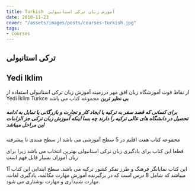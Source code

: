 ```yaml
---
title: Turkish  آموزش زبان ترکی استانبولی
date: 2018-11-23
cover: "/assets/images/posts/courses-turkish.jpg"
tags:
- courses
---
```

## ترکی استانبولی

## Yedi Iklim

از نقاط قوت آموزشگاه زبان افق مهر درزمینه آموزش زبان ترکی استانبولی استفاده از  Yedi İklim Turkce  **بی نظیر ترین** مجموعه کتاب می باشد

##### برای کسانی که قصد سفر به ترکیه یا ایجاد کار و تجارت و بازرگانی یا تمایل به ادامه تحصیل در دانشگاه های عالی ترکیه را دارند چه بسا اینکه آموزش زبان ترکی جز الزامات این مراحل میباشد

مجموعه کتاب هفت اقلیم در 5 سطح آموزشی می باشد از سطح مبتدی تا پیشرفته

قطعا این کتاب برای یادگیری زبان ترکی استانبولی بهترین انتخاب می باشد زیرا برای زبان آموزان بسیار قابل فهم است

این کتاب نمایانگر فرهنگ و طرز تفکر  کشور ترکیه می باشد. سطح ابتدایی این کتاب آ1   میباشد که شامل 8 درس است که در برگیرنده آموزش مهارت مکالمه،  یادگیری لغات، مهارت   شنیداری و مهارت نوشتاری می شود.